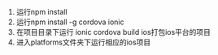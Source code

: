1. 运行npm install
2. 运行npm install -g cordova ionic
3. 在项目目录下运行 ionic cordova build ios打包ios平台的项目
4. 进入platforms文件夹下运行相应的ios项目

